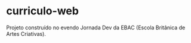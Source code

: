 # curriculo-web
Projeto construído no evendo Jornada Dev da EBAC (Escola Britânica de Artes Criativas).
